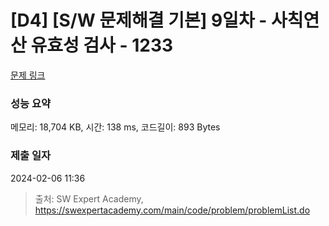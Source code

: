 # [D4] [S/W 문제해결 기본] 9일차 - 사칙연산 유효성 검사 - 1233 

[문제 링크](https://swexpertacademy.com/main/code/problem/problemDetail.do?contestProbId=AV141176AIwCFAYD) 

### 성능 요약

메모리: 18,704 KB, 시간: 138 ms, 코드길이: 893 Bytes

### 제출 일자

2024-02-06 11:36



> 출처: SW Expert Academy, https://swexpertacademy.com/main/code/problem/problemList.do